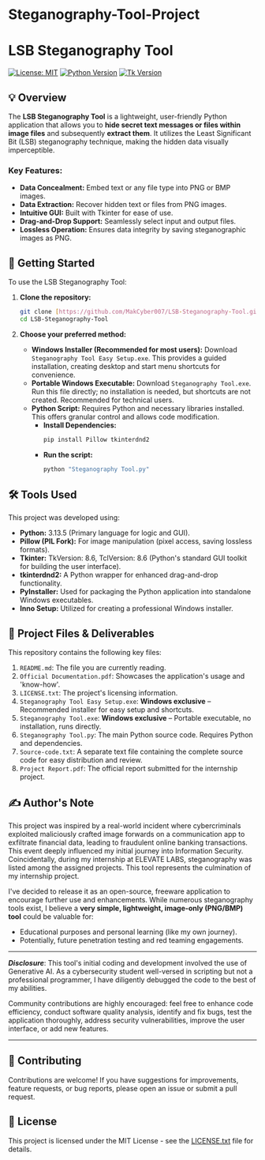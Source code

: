 # Steganography-Tool-Project
# LSB Steganography Tool

[![License: MIT](https://img.shields.io/badge/License-MIT-yellow.svg)](https://opensource.org/licenses/MIT)
[![Python Version](https://img.shields.io/badge/Python-3.13.5-blue?logo=python)](https://www.python.org/)
[![Tk Version](https://img.shields.io/badge/Tkinter-8.6-lightgrey)](https://docs.python.org/3/library/tkinter.html)

## 💡 Overview

The **LSB Steganography Tool** is a lightweight, user-friendly Python application that allows you to **hide secret text messages or files within image files** and subsequently **extract them**. It utilizes the Least Significant Bit (LSB) steganography technique, making the hidden data visually imperceptible.

### Key Features:

* **Data Concealment:** Embed text or any file type into PNG or BMP images.
* **Data Extraction:** Recover hidden text or files from PNG images.
* **Intuitive GUI:** Built with Tkinter for ease of use.
* **Drag-and-Drop Support:** Seamlessly select input and output files.
* **Lossless Operation:** Ensures data integrity by saving steganographic images as PNG.

## 🚀 Getting Started

To use the LSB Steganography Tool:

1.  **Clone the repository:**
    ```bash
    git clone [https://github.com/MakCyber007/LSB-Steganography-Tool.git](https://github.com/MakCyber007/LSB-Steganography-Tool.git)
    cd LSB-Steganography-Tool
    ```
2.  **Choose your preferred method:**

    * **Windows Installer (Recommended for most users):**
        Download `Steganography Tool Easy Setup.exe`. This provides a guided installation, creating desktop and start menu shortcuts for convenience.
    * **Portable Windows Executable:**
        Download `Steganography Tool.exe`. Run this file directly; no installation is needed, but shortcuts are not created. Recommended for technical users.
    * **Python Script:**
        Requires Python and necessary libraries installed. This offers granular control and allows code modification.
        * **Install Dependencies:**
            ```bash
            pip install Pillow tkinterdnd2
            ```
        * **Run the script:**
            ```bash
            python "Steganography Tool.py"
            ```

## 🛠️ Tools Used

This project was developed using:

* **Python:** 3.13.5 (Primary language for logic and GUI).
* **Pillow (PIL Fork):** For image manipulation (pixel access, saving lossless formats).
* **Tkinter:** TkVersion: 8.6, TclVersion: 8.6 (Python's standard GUI toolkit for building the user interface).
* **tkinterdnd2:** A Python wrapper for enhanced drag-and-drop functionality.
* **PyInstaller:** Used for packaging the Python application into standalone Windows executables.
* **Inno Setup:** Utilized for creating a professional Windows installer.

## 📜 Project Files & Deliverables

This repository contains the following key files:

1.  `README.md`: The file you are currently reading.
2.  `Official Documentation.pdf`: Showcases the application's usage and 'know-how'.
3.  `LICENSE.txt`: The project's licensing information.
4.  `Steganography Tool Easy Setup.exe`: **Windows exclusive** – Recommended installer for easy setup and shortcuts.
5.  `Steganography Tool.exe`: **Windows exclusive** – Portable executable, no installation, runs directly.
6.  `Steganography Tool.py`: The main Python source code. Requires Python and dependencies.
7.  `Source-code.txt`: A separate text file containing the complete source code for easy distribution and review.
8.  `Project Report.pdf`: The official report submitted for the internship project.

## ✍️ Author's Note

This project was inspired by a real-world incident where cybercriminals exploited maliciously crafted image forwards on a communication app to exfiltrate financial data, leading to fraudulent online banking transactions. This event deeply influenced my initial journey into Information Security. Coincidentally, during my internship at ELEVATE LABS, steganography was listed among the assigned projects. This tool represents the culmination of my internship project.

I've decided to release it as an open-source, freeware application to encourage further use and enhancements. While numerous steganography tools exist, I believe a **very simple, lightweight, image-only (PNG/BMP) tool** could be valuable for:
* Educational purposes and personal learning (like my own journey).
* Potentially, future penetration testing and red teaming engagements.

---

**_Disclosure_**: This tool's initial coding and development involved the use of Generative AI. As a cybersecurity student well-versed in scripting but not a professional programmer, I have diligently debugged the code to the best of my abilities.

Community contributions are highly encouraged: feel free to enhance code efficiency, conduct software quality analysis, identify and fix bugs, test the application thoroughly, address security vulnerabilities, improve the user interface, or add new features.

---

## 🤝 Contributing

Contributions are welcome! If you have suggestions for improvements, feature requests, or bug reports, please open an issue or submit a pull request.

## 📄 License

This project is licensed under the MIT License - see the [LICENSE.txt](LICENSE.txt) file for details.
